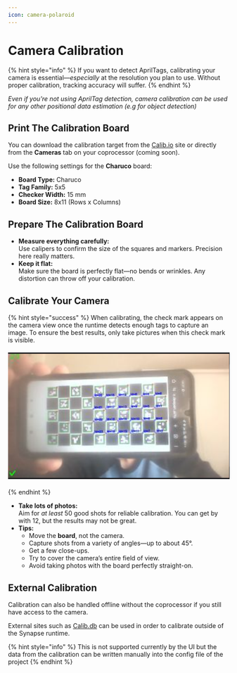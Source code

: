 ```yaml
---
icon: camera-polaroid
---
```


# Camera Calibration

{% hint style="info" %}
If you want to detect AprilTags, calibrating your camera is essential—_especially_ at the resolution you plan to use. Without proper calibration, tracking accuracy will suffer.
{% endhint %}

_Even if you're not using AprilTag detection, camera calibration can be used for any other positional data estimation (e.g for object detection)_

## Print The Calibration Board

You can download the calibration target from the [Calib.io](https://calib.io/pages/camera-calibration-pattern-generator) site or directly from the **Cameras** tab on your coprocessor (coming soon).

Use the following settings for the **Charuco** board:

* **Board Type:** Charuco
* **Tag Family:** 5x5
* **Checker Width:** 15 mm
* **Board Size:** 8x11 (Rows x Columns)

## Prepare The Calibration Board

* **Measure everything carefully:**\
  Use calipers to confirm the size of the squares and markers. Precision here really matters.
* **Keep it flat:**\
  Make sure the board is perfectly flat—no bends or wrinkles. Any distortion can throw off your calibration.

## Calibrate Your Camera

{% hint style="success" %}
When calibrating, the check mark appears on the camera view once the runtime detects enough tags to capture an image. To ensure the best results, only take pictures when this check mark is visible.

<h4 align="center"><img src="../../.gitbook/assets/calibrating.png" alt=""></h4>
{% endhint %}

* **Take lots of photos:**\
  Aim for _at least_ 50 good shots for reliable calibration. You can get by with 12, but the results may not be great.
* **Tips:**
  * Move the **board**, not the camera.
  * Capture shots from a variety of angles—up to about 45°.
  * Get a few close-ups.
  * Try to cover the camera’s entire field of view.
  * Avoid taking photos with the board perfectly straight-on.

## External Calibration

Calibration can also be handled offline without the coprocessor if you still have access to the camera.

External sites such as [Calib.db](https://calibdb.net/) can be used in order to calibrate outside of the Synapse runtime.

{% hint style="info" %}
This is not supported currently by the UI but the data from the calibration can be written manually into the config file of the project
{% endhint %}
